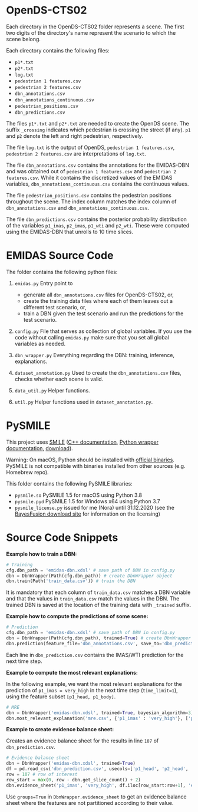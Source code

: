 # OpenDS-CTS02

Each directory in the OpenDS-CTS02 folder represents a scene.
The first two digits of the directory's name represent the scenario to which the scene belong.

Each directory contains the following files:

* `p1*.txt`
* `p2*.txt`
* `log.txt`
* `pedestrian 1 features.csv`
* `pedestrian 2 features.csv`
* `dbn_annotations.csv`
* `dbn_annotations_continuous.csv`
* `pedestrian_positions.csv`
* `dbn_predictions.csv`

The files `p1*.txt` and `p2*.txt` are needed to create the OpenDS scene.
The suffix `_crossing` indicates which pedestrian is crossing the street (if any).
`p1` and `p2` denote the left and right pedestrian, respectively.


The file `log.txt` is the output of OpenDS, `pedestrian 1 features.csv`, `pedestrian 2 features.csv` are interpretations of `log.txt`.

The file `dbn_annotations.csv` contains the annotations for the EMIDAS-DBN and was obtained out of `pedestrian 1 features.csv` and `pedestrian 2 features.csv`.
While it contains the discretized values of the EMIDAS variables, `dbn_annotations_continuous.csv` contains the continuous values.

The file `pedestrian_positions.csv` contains the pedestrian positions throughout the scene.
The index column matches the index column of `dbn_annotations.csv` and `dbn_annotations_continuous.csv`.

The file `dbn_predictions.csv` contains the posterior probability distribution of the variables `p1_imas`, `p2_imas`, `p1_wti` and `p2_wti`.
These were computed using the EMIDAS-DBN that unrolls to 10 time slices.


# EMIDAS Source Code

The folder contains the following python files:

1) `emidas.py`
    Entry point to
    - generate all `dbn_annotations.csv` files for OpenDS-CTS02, or,
    - create the training data files where each of them leaves out a different test scenario, or,
    - train a DBN given the test scenario and run the predictions for the test scenario.

2) `config.py`
    File that serves as collection of global variables.
    If you use the code without calling `emidas.py` make sure that you set all global variables as needed.

3) `dbn_wrapper.py`
    Everything regarding the DBN: training, inference, explanations.

4) `dataset_annotation.py`
    Used to create the `dbn_annotations.csv` files, checks whether each scene is valid.

5) `data_util.py`
    Helper functions.

6) `util.py`
    Helper functions used in `dataset_annotation.py`.

# PySMILE

This project uses [SMILE](https://www.bayesfusion.com/smile/) ([C++ documentation](https://support.bayesfusion.com/docs/SMILE/), [Python wrapper documentation](https://support.bayesfusion.com/docs/Wrappers/), [download](https://download.bayesfusion.com/files.html?category=Academia)).

Warning: On macOS, Python should be installed with [official binaries](https://www.python.org/downloads/mac-osx/). PySMILE is not compatible with binaries installed from other sources (e.g. Homebrew repo).

This folder contains the following PySMILE libraries:

- `pysmile.so` PySMILE 1.5 for macOS using Python 3.8
- `pysmile.pyd` PySMILE 1.5 for Windows x64 using Python 3.7
- `pysmile_license.py` issued for me (Nora) until 31.12.2020 (see the [BayesFusion download site](https://download.bayesfusion.com/files.html?category=Academia) for information on the licensing)


# Source Code Snippets

**Example how to train a DBN:**

```python
# Training
cfg.dbn_path = 'emidas-dbn.xdsl' # save path of DBN in config.py
dbn = DbnWrapper(Path(cfg.dbn_path)) # create DbnWrapper object
dbn.train(Path('train_data.csv')) # train the DBN
```

It is mandatory that each column of `train_data.csv` matches a DBN variable and that the values in `train_data.csv` match the values in the DBN.
The trained DBN is saved at the location of the training data with `_trained` suffix.

**Example how to compute the predictions of some scene:**

```python
# Prediction
cfg.dbn_path = 'emidas-dbn.xdsl' # save path of DBN in config.py
dbn = DbnWrapper(Path(cfg.dbn_path), trained=True) # create DbnWrapper object
dbn.prediction(feature_file='dbn_annotations.csv', save_to='dbn_prediction.csv') # run prediction
```

Each line in `dbn_prediction.csv` contains the IMAS/WTI prediction for the next time step.

**Example to compute the most relevant explanations:**

In the following example, we want the most relevant explanations for the prediction of `p1_imas = very_high` in the next time step (`time_limit=1`), using the feature subset `[p1_head, p1_body]`.

```python
# MRE
dbn = DbnWrapper('emidas-dbn.xdsl', trained=True, bayesian_algorithm=3)
dbn.most_relevant_explanation('mre.csv', {'p1_imas' : 'very_high'}, ['p1_head', 'p1_body'], time_limit=1)
```


**Example to create evidence balance sheet:**

Creates an evidence balance sheet for the results in line `107` of `dbn_prediction.csv`.

```python
# Evidence balance sheet
dbn = DbnWrapper('emidas-dbn.xdsl', trained=True)
df = pd.read_csv('dbn_prediction.csv', usecols=['p1_head', 'p2_head', 'p1_body', 'p2_body', 'p1_approach', 'p2_approach', 'p1_gesture', 'p2_gesture', 'dist'])
row = 107 # row of interest
row_start = max(0, row - dbn.get_slice_count() + 2)
dbn.evidence_sheet('p1_imas', 'very_high', df.iloc[row_start:row+1], 'evidence_sheet.csv')
```

Use `groups=True` in `DbnWrapper.evidence_sheet` to get an evidence balance sheet where the features are not partitioned according to their value.